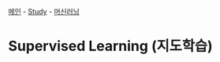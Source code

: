 [메인](/README.md) - [Study](/Study/README.md) - [머신러닝](/Study/MachineLearning/README.md)
# Supervised Learning (지도학습)
